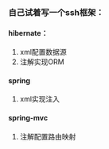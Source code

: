 ### 自己试着写一个ssh框架：
#### hibernate：
1. xml配置数据源
2. 注解实现ORM

#### spring
1. xml实现注入

#### spring-mvc
1. 注解配置路由映射
